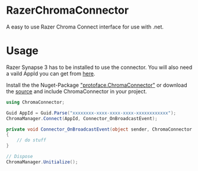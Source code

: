 # RazerChromaConnector

A easy to use Razer Chroma Connect interface for use with .net.

# Usage

Razer Synapse 3 has to be installed to use the connector. You will also need a vaild AppId you can get from [here](https://developer.razer.com/contact/).

 Install the the Nuget-Package ["protoface.ChromaConnector"](https://www.nuget.org/packages/protoface.ChromaConnector/) or download the [source](https://github.com/protoface/RazerChromaConnector) and include ChromaConnector in your project.


```cs
using ChromaConnector;

Guid AppId = Guid.Parse("xxxxxxxx-xxxx-xxxx-xxxx-xxxxxxxxxxxx");
ChromaManager.Connect(AppId, Connector_OnBroadcastEvent);

private void Connector_OnBroadcastEvent(object sender, ChromaConnector.Color[] e)
{
    // do stuff
}

// Dispose
ChromaManager.Unitialize();

```